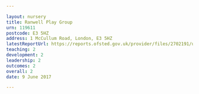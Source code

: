 ```yaml
---

layout: nursery
title: Ranwell Play Group
urn: 119611
postcode: E3 5HZ
address: 1 McCullum Road, London, E3 5HZ
latestReportUrl: https://reports.ofsted.gov.uk/provider/files/2702191/urn/119611.pdf
teaching: 2
development: 2
leadership: 2
outcomes: 2
overall: 2
date: 9 June 2017

---
```

